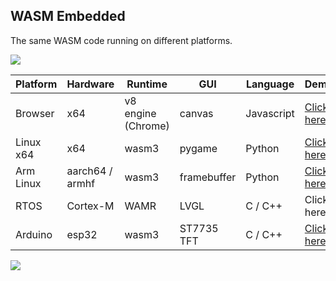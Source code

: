 ## WASM Embedded

The same WASM code running on different platforms.

![](dino.gif)

| Platform  | Hardware        | Runtime            | GUI         | Language   | Demo                      |
| --------- | --------------- | ------------------ | ----------- | ---------- | ------------------------- |
| Browser   | x64             | v8 engine (Chrome) | canvas      | Javascript | [Click here](./browser)   |
| Linux x64 | x64             | wasm3              | pygame      | Python     | [Click here](./linux)     |
| Arm Linux | aarch64 / armhf | wasm3              | framebuffer | Python     | [Click here](./arm-linux) |
| RTOS      | Cortex-M        | WAMR               | LVGL        | C / C++    | Click here                |
| Arduino   | esp32           | wasm3              | ST7735 TFT  | C / C++    | [Click here](./arduino)   |

![](fire.gif)
